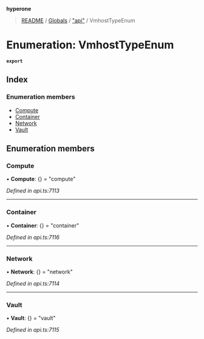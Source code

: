 **hyperone**

> [README](../README.md) / [Globals](../globals.md) / ["api"](../modules/_api_.md) / VmhostTypeEnum

# Enumeration: VmhostTypeEnum

**`export`** 

## Index

### Enumeration members

* [Compute](_api_.vmhosttypeenum.md#compute)
* [Container](_api_.vmhosttypeenum.md#container)
* [Network](_api_.vmhosttypeenum.md#network)
* [Vault](_api_.vmhosttypeenum.md#vault)

## Enumeration members

### Compute

•  **Compute**: {} = "compute"

*Defined in api.ts:7113*

___

### Container

•  **Container**: {} = "container"

*Defined in api.ts:7116*

___

### Network

•  **Network**: {} = "network"

*Defined in api.ts:7114*

___

### Vault

•  **Vault**: {} = "vault"

*Defined in api.ts:7115*

